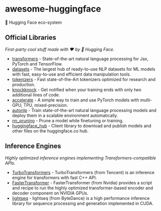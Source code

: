 # awesome-huggingface
🤗 Hugging Face eco-system

## Official Libraries
*First-party cool stuff made with ❤️ by 🤗 Hugging Face.*
* [transformers](https://github.com/huggingface/transformers) - State-of-the-art natural language processing for Jax, PyTorch and TensorFlow.
* [datasets](https://github.com/huggingface/datasets) - The largest hub of ready-to-use NLP datasets for ML models with fast, easy-to-use and efficient data manipulation tools.
* [tokenizers](https://github.com/huggingface/tokenizers) - Fast state-of-the-Art tokenizers optimized for research and production.
* [knockknock](https://github.com/huggingface/knockknock) - Get notified when your training ends with only two additional lines of code.
* [accelerate](https://github.com/huggingface/accelerate) - A simple way to train and use PyTorch models with multi-GPU, TPU, mixed-precision.
* [autonlp](https://github.com/huggingface/autonlp) - Train state-of-the-art natural language processing models and deploy them in a scalable environment automatically.
* [nn_pruning](https://github.com/huggingface/nn_pruning) - Prune a model while finetuning or training.
* [huggingface_hub](https://github.com/huggingface/huggingface_hub) - Client library to download and publish models and other files on the huggingface.co hub.

## Inference Engines
*Highly optimized inference engines implementing Transformers-compatible APIs.*

* [TurboTransformers](https://github.com/Tencent/TurboTransformers) - TurboTransformers (from Tencent) is an inference engine for transformers with fast C++ API.
* [FasterTransformer](https://github.com/NVIDIA/FasterTransformer) - FasterTransformer (from Nvidia) provides a script and recipe to run the highly optimized transformer-based encoder and decoder component on NVIDIA GPUs.
* [lightseq](https://github.com/bytedance/lightseq) - lightseq (from ByteDance) is a high performance inference library for sequence processing and generation implemented in CUDA.
